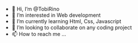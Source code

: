 - 👋 Hi, I’m @TobiRino
- 👀 I’m interested in Web development
- 🌱 I’m currently learning Html, Css, Javascript
- 💞️ I’m looking to collaborate on any coding project
- 📫 How to reach me ...

<!---
TobiRino/TobiRino is a ✨ special ✨ repository because its `README.md` (this file) appears on your GitHub profile.
You can click the Preview link to take a look at your changes.
--->
